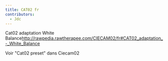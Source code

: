 ```yaml
---
title: CAT02 fr
contributors:
  - Jdc
---
```


Cat02 adaptation White
Balance[<http://rawpedia.rawtherapee.com/CIECAM02/fr#CAT02_adaptation_-_White_Balance>](http://rawpedia.rawtherapee.com/CIECAM02/fr#CAT02_adaptation_-_White_Balance.md)

Voir "Cat02 preset" dans Ciecam02
